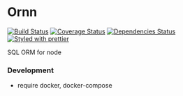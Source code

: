 # Ornn

[![Build Status][build-badge]][build]
[![Coverage Status][coverage-badge]][coverage]
[![Dependencies Status][dependencies-badge]][dependencies]
[![Styled with prettier][prettier-badge]][prettier]

[prettier-badge]: https://img.shields.io/badge/styled_with-prettier-ff69b4.svg?style=flat-square
[prettier]: https://github.com/prettier/prettier
[dependencies-badge]: https://img.shields.io/david/xiaofan2406/ornn.svg?style=flat-square
[dependencies]: https://david-dm.org/xiaofan2406/ornn
[build-badge]: https://img.shields.io/travis/xiaofan2406/ornn.svg?style=flat-square
[build]: https://travis-ci.org/xiaofan2406/ornn
[coverage-badge]: https://img.shields.io/codecov/c/github/xiaofan2406/ornn.svg?style=flat-square
[coverage]: https://codecov.io/gh/xiaofan2406/ornn

SQL ORM for node

### Development

* require docker, docker-compose
